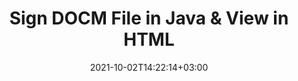 ---
############################# Static ############################
layout: "autogen-gist"
date: 2021-10-02T14:22:14+03:00
draft: false
path: "total/java/signature/docm/"
other_out_formats: "PDF WORD EXCEL DOC DOCX DOCM DOT DOTM DOTX XLS XLSB XLSM XLSX XLTM XLTX PPT PPTX PPS PPSX POTX POTM BMP JPEG GIF PNG WEBP TIFF WMF PSD SVG ODP OTP ODS OTS ODT OTT"
ad_headline: "Digitally Sign DOCM | Java"
ad_description: "Add, edit, search, verify & delete digital signatures from DOCM in Java"

############################# Head ############################
head_title: "Sign DOCM File with Text or Image Signatures in Java"
head_description: "Java DOCM Signature API to add, edit, remove, verify and search digital signatures (text, image, metadata, QR-Code, stamp). View the signed BMP file in HTML."

############################# Header ############################
title: "Sign DOCM File in Java & View in HTML"
description: "Sign & secure DOCM files in Java applications using popular electronic signature types such as text, image, metadata, QR-Code, stamp and form field. Programmatically generate, update, delete, verify and search digital signatures in DOCM documents, images and various other file formats without Adobe Reader installed."

############################# SubMenu ############################
submenu:
    enable: false

############################# Content ############################
content:
    enable: true
    block:
    - title_left: "How to Add Image Signatures to DOCM"
      content_left: |
          Using [Conholdate.Total for Java](https://products.conholdate.com/total/java/) - insert custom image as an electronic signature to a DOCM document in Java. Add company logo, stamp icon or name using different colors and text effects.

          -   Create a new instance of [Signature](https://apireference.groupdocs.com/java/signature/com.groupdocs.signature/Signature) class and pass input document to it
          -   Instantiate the [ImageSignOptions](https://apireference.groupdocs.com/java/signature/com.groupdocs.signature.options.sign/ImageSignOptions) object and specify image signature options
          -   Call [Sign](https://apireference.groupdocs.com/java/signature/com.groupdocs.signature/Signature#sign(java.io.OutputStream,%20com.groupdocs.signature.options.sign.SignOptions)) method of **Signature** class instance and pass **ImageSignOptions** to it
          -   Set options to view document as HTML
          -   Instantiate Viewer with output file
          
      title_right: "APIs Download & Installation Instructions"
      content_right: |
          You require `GroupDocs.Signature` & `GroupDocs.Viewer` namespaces to digitally sign documents in Java and view as HTML, image or in a PDF format. Explore other [Java APIs for Office documents](https://products.conholdate.com/total/java/) as offered by Conholdate.Total.
          
          Get the respective assembly files from the [downloads](https://downloads.conholdate.com/total/java) or fetch the whole package from [Maven](https://repository.conholdate.com/webapp/#/artifacts/browse/tree/General/repo) to add 'Conholdate.Total` directly in your workspace.
          
      gisthash: "5683d8243aa8c95ea15ab0e5763e0dcd"
      gistfile: "add-image-signatures-to-pdf-files.java"

    - title_left: "Add Text Signatures to DOCM in Java"
      content_left: |
          Add customized text signature to a DOCM document in Java using advanced text settings such as font color, size, name, text alignment and border adjustment.

          -   Create a new instance of [Signature](https://apireference.groupdocs.com/java/signature/com.groupdocs.signature/Signature) class and pass input document
          -   Instantiate the [TextSignOptions](https://apireference.groupdocs.com/java/signature/com.groupdocs.signature.options.sign/TextSignOptions) object and specify text signature options
          -   Call [sign](https://apireference.groupdocs.com/java/signature/com.groupdocs.signature/Signature#sign(java.io.OutputStream,%20com.groupdocs.signature.options.sign.SignOptions)) method of **Signature** class instance and pass **TextSignOptions** to it
        
      title_right: "Image Representation of Document Pages"
      content_right: |
          Apply digital signatures to a wide range of document formats and generate the image representation of the already signed document pages in PNG, JPG or BMP formats. You can easily preview the complete document as a whole or choose to display some specific pages based on page numbers or page ranges.
          
      gisthash: "9d0efb4c5571e50b2a088b3ab054192d"
      gistfile: "add-text-signatures-to-pdf-files.java"

############################# About Formats ############################
about_formats:
    enable: false
############################# More Formats ############################
more_formats:
    enable: true
    auto: false
    other_out_formats: PDF WORD EXCEL DOC DOCX DOCM DOT DOTM DOTX XLS XLSB XLSM XLSX XLTM XLTX PPT PPTX PPS PPSX POTX POTM BMP JPEG GIF PNG WEBP TIFF WMF PSD SVG ODP OTP ODS OTS ODT OTT
############################# Back to top ###############################
back_to_top:
  enable: true
---